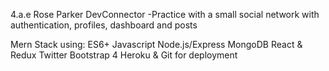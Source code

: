 4.a.e
Rose Parker
DevConnector 
    -Practice with a small social network with authentication, profiles, dashboard and posts

Mern Stack using:
    ES6+ Javascript
    Node.js/Express
    MongoDB
    React & Redux
    Twitter Bootstrap 4
    Heroku & Git for deployment